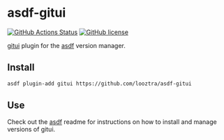 # asdf-gitui

[![GitHub Actions Status](https://github.com/looztra/asdf-gitui/workflows/Main%20workflow/badge.svg?branch=master)](https://github.com/looztra/asdf-gitui/actions)
[![GitHub license](https://img.shields.io/github/license/looztra/asdf-gitui?style=plastic)](https://github.com/looztra/asdf-gitui/blob/master/LICENSE)

[gitui](https://github.com/extrawurst/gitui) plugin for the [asdf](https://github.com/asdf-vm/asdf) version manager.

## Install

```bash
asdf plugin-add gitui https://github.com/looztra/asdf-gitui
```

## Use

Check out the [asdf](https://github.com/asdf-vm/asdf) readme for instructions on how to install and manage versions of gitui.


